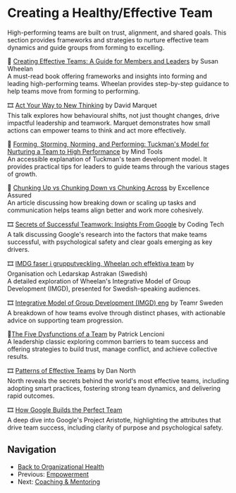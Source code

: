 # Creating a Healthy/Effective Team

High-performing teams are built on trust, alignment, and shared goals. This section provides frameworks and strategies to nurture effective team dynamics and guide groups from forming to excelling.

📘 [Creating Effective Teams: A Guide for Members and Leaders](https://www.goodreads.com/book/show/1342288.Creating_Effective_Teams) by Susan Wheelan  
A must-read book offering frameworks and insights into forming and leading high-performing teams. Wheelan provides step-by-step guidance to help teams move from forming to performing.

🎞 [Act Your Way to New Thinking](https://www.youtube.com/watch?v=4R3dgtORjjQ) by David Marquet  
This talk explores how behavioural shifts, not just thought changes, drive impactful leadership and teamwork. Marquet demonstrates how small actions can empower teams to think and act more effectively.

📘 [Forming, Storming, Norming, and Performing: Tuckman's Model for Nurturing a Team to High Performance](https://www.mindtools.com/pages/article/newLDR_86.htm) by Mind Tools  
An accessible explanation of Tuckman's team development model. It provides practical tips for leaders to guide teams through the various stages of growth.

🔗 [Chunking Up vs Chunking Down vs Chunking Across](https://excellenceassured.com/nlp-training/nlp-training-courses-online/how-can-nlp-help-me/chunking-chunking-chunking-across) by Excellence Assured  
An article discussing how breaking down or scaling up tasks and communication helps teams align better and work more cohesively.

🎞 [Secrets of Successful Teamwork: Insights From Google](https://www.youtube.com/watch?v=hHIikHJV9fI) by Coding Tech  
A talk discussing Google's research into the factors that make teams successful, with psychological safety and clear goals emerging as key drivers.

🎞 [IMDG faser i grupputveckling, Wheelan och effektiva team](https://www.youtube.com/watch?v=Nz46Ulp3tq0) by Organisation och Ledarskap Astrakan (Swedish)  
A detailed exploration of Wheelan's Integrative Model of Group Development (IMGD), presented for Swedish-speaking audiences.

🎞 [Integrative Model of Group Development (IMGD) eng](https://www.youtube.com/watch?v=m442VHaJsL0) by Teamr Sweden  
A breakdown of how teams evolve through distinct phases, with actionable advice on supporting team progression.

📘[The Five Dysfunctions of a Team](https://www.goodreads.com/book/show/21343.The_Five_Dysfunctions_of_a_Team) by Patrick Lencioni  
A leadership classic exploring common barriers to team success and offering strategies to build trust, manage conflict, and achieve collective results.

🎞 [Patterns of Effective Teams](https://www.youtube.com/watch?v=lvs7VEsQzKY) by Dan North  
North reveals the secrets behind the world's most effective teams, including adopting smart practices, fostering strong team dynamics, and delivering rapid outcomes.

🎞 [How Google Builds the Perfect Team](https://www.youtube.com/watch?v=v2PaZ8Nl2T4)  
A deep dive into Google's Project Aristotle, highlighting the attributes that drive team success, including clarity of purpose and psychological safety.

## Navigation

- [Back to Organizational Health](README.md)
- Previous: [Empowerment](empowerment.md)
- Next: [Coaching & Mentoring](coaching-and-mentoring.md)
